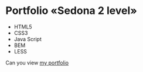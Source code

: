 # Portfolio «Sedona 2 level» 
- HTML5
- CSS3
- Java Script
- BEM
- LESS

Can you view [my portfolio](https://victoriakhramkova.github.io/2253593-sedona-28/)
